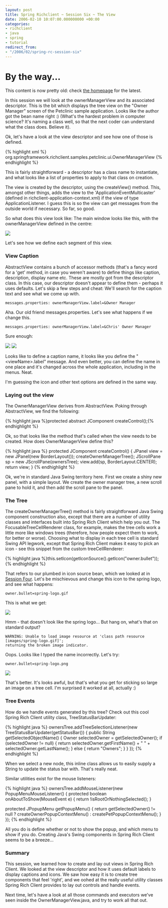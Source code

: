 ```yaml
---
layout: post
title: Spring Richclient ~ Session Six ~ The View
date: 2006-02-10 10:07:00.000000000 +00:00
categories:
- richclient
- java
- spring
- tutorial
redirect_from:
- "/2006/02/spring-rc-session-six"
---
```

<div class='alert'><h1>By the way...</h1><p>This content is now pretty old: check <a href='/'>the homepage</a> for the latest.</p></div>
<p>In this session we will look at the ownerManagerView and its associated descriptor. This is the bit which displays the tree view on the "Owner Manager" screen of the Petclinic sample application. Looks like the author got the bean name right :) (What's the hardest problem in computer science? It's naming a class well, so that the next coder can understand what the class does. Believe it).</p>
<p>Ok, let's have a look at the view descriptor and see how one of those is defined.</p>
<p>{% highlight xml %}
<bean id="ownerManagerView"
	class="org.springframework.richclient.application.support.DefaultViewDescriptor">
<property name="viewClass">
		<value>org.springframework.richclient.samples.petclinic.ui.OwnerManagerView</value>
	</property>
<property name="viewProperties">
		<map>
			<entry key="clinic">
				<ref bean="clinic"/>
			</entry>
		</map>
	</property>
</bean>
{% endhighlight %}</p>
<p>This is fairly straightforward - a descriptor has a class name to instantiate, and what looks like a list of properties to apply to that class on creation. </p>
<p>The view is created by the descriptor, using the createView() method. This, amongst other things, adds the view to the 'ApplicationEventMulticaster' (defined in richclient-application-context.xml) if the view of type ApplicationListener. I guess this is so the view can get messages from the outside world if necessary. So far, so good.</p>
<p>So what does this view look like: The main window looks like this, with the ownerManagerView defined in the centre:</p>
<p><img src="/files/rcp-6-1.jpg"></p>
<p>Let's see how we define each segment of this view.</p>
<h3>View Caption</h3>
<p>AbstractView contains a bunch of accessor methods (that's a fancy word for a 'get' method, in case you weren't aware) to define things like caption, description, display name etc. These are mostly got from the descriptor class. In this case, our descriptor doesn't appear to define them - perhaps it uses defaults. Let's skip a few steps and cheat: We'll search for the caption text and see what we come up with.</p>
<p><code>messages.properties: ownerManagerView.label=&amp;Owner Manager</code></p>
<p>Aha. Our old friend messages.properties. Let's see what happens if we change this.</p>
<p><code>messages.properties: ownerManagerView.label=&amp;Chris' Owner Manager</code></p>
<p>Sure enough:</p>
<p><img src="/files/rcp-6-2.jpg"> <img src="/files/rcp-6-3.jpg"></p>
<p>Looks like to define a caption name, it looks like you define the "&lt;viewName&gt;.label" message. And even better, you can define the name in one place and it's changed across the whole application, including in the menus. Neat.</p>
<p>I'm guessing the icon and other text options are defined in the same way.</p>
<h3>Laying out the view</h3>
<p>The OwnerManagerView derives from AbstractView. Poking through AbstractView, we find the following:</p>
<p>{% highlight java %}protected abstract JComponent createControl();{% endhighlight %}</p>
<p>Ok, so that looks like the method that's called when the view needs to be created. How does OwnerManagerView define this?</p>
<p>{% highlight java %}
protected JComponent createControl() {
   JPanel view = new JPanel(new BorderLayout());
        createOwnerManagerTree();
        JScrollPane sp = new JScrollPane(ownersTree);
        view.add(sp, BorderLayout.CENTER);
        return view;
    }
{% endhighlight %}</p>
<p>Ok, we're in standard Java Swing territory here. First we create a shiny new panel, with a simple layout. We create the owner manager tree, a new scroll pane to hold it, and then add the scroll pane to the panel.</p>
<h3>The Tree</h3>
<p>The createOwnerManagerTree() method is fairly straightforward Java Swing component construction also, except that there are a number of utility classes and interfaces built into Spring Rich Client which help you out. The FocusableTreeCellRenderer class, for example, makes the tree cells work a little more like windows trees (therefore, how people expect them to work, for better or worse). Choosing what to display in each tree cell is standard Swing API legwork, except that Spring Rich Client makes it easy to pick an icon - see this snippet from the custom treeCellRenderer:</p>
<p>{% highlight java %}this.setIcon(getIconSource().getIcon("owner.bullet"));{% endhighlight %}</p>
<p>That refers to our plumbed in icon source bean, which we looked at in <a href="/node/11">Session Four</a>. Let's be mischievous and change this icon to the spring logo, and see what happens:</p>
<p><code>owner.bullet=spring-logo.gif</code></p>
<p>This is what we get:</p>
<p><img src="/files/rcp-6-4.jpg"> </p>
<p>Hmm - that doesn't look like the spring logo... But hang on, what's that on standard output?</p>
<p><code>WARNING: Unable to load image resource at 'class path resource [images/spring-logo.gif]';
returning the broken image indicator.</code></p>
<p>Oops. Looks like I typed the name incorrectly. Let's try:</p>
<p><code>owner.bullet=spring-logo.png</code></p>
<p><img src="/files/rcp-6-5.jpg"> </p>
<p>That's better. It's looks awful, but that's what you get for sticking so large an image on a tree cell. I'm surprised it worked at all, actually :)</p>
<h3>Tree Events</h3>
<p>How do we handle events generated by this tree? Check out this cool Spring Rich Client utility class, TreeStatusBarUpdater:</p>
<p>{% highlight java %}
  ownersTree.addTreeSelectionListener(new TreeStatusBarUpdater(getStatusBar()) {
    public String getSelectedObjectName() {
      Owner selectedOwner = getSelectedOwner();
      if (selectedOwner != null) {
        return selectedOwner.getFirstName() + " " + selectedOwner.getLastName();
      }
      else {
        return "Owners";
      }
    }
  });
{% endhighlight %}</p>
<p>When we select a new node, this inline class allows us to easily supply a String to update the status bar with. That's really neat.</p>
<p>Similar utilities exist for the mouse listeners:</p>
<p>{% highlight java %}
  ownersTree.addMouseListener(new PopupMenuMouseListener() {
    protected boolean onAboutToShow(MouseEvent e) {
      return !isRootOrNothingSelected();
    }</p>
<p>    protected JPopupMenu getPopupMenu() {
      return getSelectedOwner() != null ? createOwnerPopupContextMenu() : createPetPopupContextMenu();
    }
  });
{% endhighlight %}</p>
<p>All you do is define whether or not to show the popup, and which menu to show if you do. Creating Java's Swing components in Spring Rich Client seems to be a breeze...</p>
<h3>Summary</h3>
<p>This session, we learned how to create and lay out views in Spring Rich Client. We looked at the view descriptor and how it uses default labels to display captions and icons. We saw how easy it is to create tree components that feel 'right', and we oohed at the really useful utility classes Spring Rich Client provides to lay out controls and handle events.</p>
<p>Next time, let's have a look at all those commands and executors we've seen inside the OwnerManagerView.java, and try to work all that out.</p>
          
